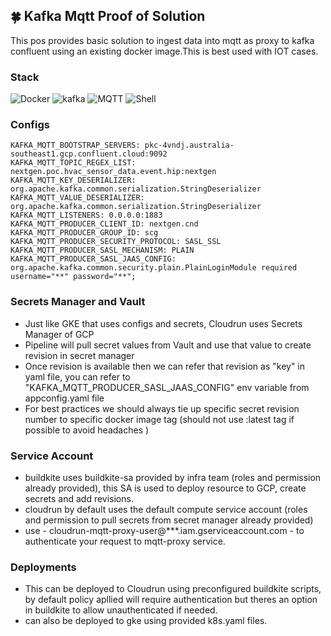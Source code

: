 
## 🍀 Kafka Mqtt Proof of Solution

This pos provides basic solution to ingest data into mqtt as proxy to kafka confluent using an existing docker image.This is best used with IOT cases.

### Stack
![Docker](https://img.shields.io/badge/docker-%2357A143.svg?style=for-the-badge&logo=docker&logoColor=white) ![kafka](https://img.shields.io/badge/kafka-%2357A143.svg?style=for-the-badge&logo=kafka&logoColor=white) ![MQTT](https://img.shields.io/badge/mqtt-%2357A143.svg?style=for-the-badge&logo=mqtt&logoColor=white) ![Shell](https://img.shields.io/badge/shell-%2357A143.svg?style=for-the-badge&logo=shell&logoColor=white) 

### Configs
```
KAFKA_MQTT_BOOTSTRAP_SERVERS: pkc-4vndj.australia-southeast1.gcp.confluent.cloud:9092
KAFKA_MQTT_TOPIC_REGEX_LIST: nextgen.poc.hvac_sensor_data.event.hip:nextgen
KAFKA_MQTT_KEY_DESERIALIZER: org.apache.kafka.common.serialization.StringDeserializer
KAFKA_MQTT_VALUE_DESERIALIZER: org.apache.kafka.common.serialization.StringDeserializer
KAFKA_MQTT_LISTENERS: 0.0.0.0:1883
KAFKA_MQTT_PRODUCER_CLIENT_ID: nextgen.cnd
KAFKA_MQTT_PRODUCER_GROUP_ID: scg
KAFKA_MQTT_PRODUCER_SECURITY_PROTOCOL: SASL_SSL
KAFKA_MQTT_PRODUCER_SASL_MECHANISM: PLAIN
KAFKA_MQTT_PRODUCER_SASL_JAAS_CONFIG: org.apache.kafka.common.security.plain.PlainLoginModule required username="**" password="**";
```

### Secrets Manager and Vault
- Just like GKE that uses configs and secrets, Cloudrun uses Secrets Manager of GCP
- Pipeline will pull secret values from Vault and use that value to create revision in secret manager
- Once revision is available then we can refer that revision as "key" in yaml file, you can refer to "KAFKA_MQTT_PRODUCER_SASL_JAAS_CONFIG" env variable from appconfig.yaml file
- For best practices we should always tie up specific secret revision number to specific docker image tag (should not use :latest tag if possible to avoid headaches )

### Service Account
- buildkite uses buildkite-sa provided by infra team (roles and permission already provided), this SA is used to deploy resource to GCP, create secrets and add revisions.
- cloudrun by default uses the default compute service account (roles and permission to pull secrets from secret manager already provided)
- use - cloudrun-mqtt-proxy-user@***.iam.gserviceaccount.com - to authenticate your request to mqtt-proxy service.

### Deployments
- This can be deployed to Cloudrun using preconfigured buildkite scripts, by default policy apllied will require authentication but theres an option in buildkite to allow unauthenticated if needed.
- can also be deployed to gke using provided k8s.yaml files.

